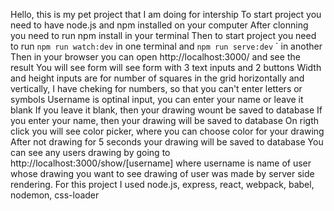 Hello, this is my pet project that I am doing for intership
To start project you need to have node.js and npm installed on your computer
After clonning you need to run npm install in your terminal
Then to start project you need to run `npm run watch:dev` in one terminal and `npm run serve:dev` ` in another
Then in your browser you can open http://localhost:3000/ and see the result
You will see form will see form with 3 text inputs and 2 buttons
Width and height inputs are for number of squares in the grid horizontally and vertically, I have cheking for numbers, so that you can't enter letters or symbols
Username is optinal input, you can enter your name or leave it blank
If you leave it blank, then your drawing wount be saved to database
If you enter your name, then your drawing will be saved to database
On rigth click you will see color picker, where you can choose color for your drawing
After not drawing for 5 seconds your drawing will be saved to database
You can see any users drawing by going to http://localhost:3000/show/[username] where username is name of user whose drawing you want to see
drawing of user was made by server side rendering.
For this project I used node.js, express, react, webpack, babel, nodemon, css-loader